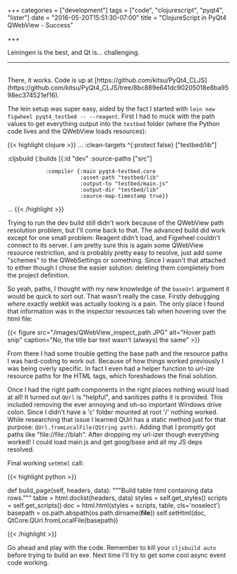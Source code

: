 +++
categories = ["development"]
tags = ["code", "clojurescript", "pyqt4", "lister"]
date = "2016-05-20T15:51:30-07:00"
title = "ClojureScript in PyQt4 QWebView - Success"

+++

Leiningen is the best, and Qt is... challenging.
<!--more-->
<hr/><br/>
There, it works. Code is up at
[https://github.com/kitsu/PyQt4_CLJS](https://github.com/kitsu/PyQt4_CLJS/tree/8bc889e641dc90205018e8ba9598ec374521ef16).

The lein setup was super easy, aided by the fact I started with
`lein new figwheel pyqt4_testbed -- --reagent`. First I had to muck with the
path values to get everything output into the `testbed` folder (where the Python
code lives and the QWebView loads resources):

{{< highlight clojure >}}
...
  :clean-targets ^{:protect false} ["testbed/lib"]

  :cljsbuild {:builds
              [{:id "dev"
                :source-paths ["src"]

                :compiler {:main pyqt4-testbed.core
                           :asset-path "testbed/lib"
                           :output-to "testbed/main.js"
                           :output-dir "testbed/lib"
                           :source-map-timestamp true}}
...
{{< /highlight >}}

Trying to run the dev build still didn't work because of the QWebView path
resolution problem, but I'll come back to that. The advanced build did work
except for one small problem: Reagent didn't load, and Figwheel couldn't
connect to its server. I am pretty sure this is again some QWebView resource
restriction, and is probably pretty easy to resolve, just add some "schemes" to
the QWebSettings or something. Since I wasn't that attached to either though I
chose the easier solution: deleting them completely from the project definition.

So yeah, paths, I thought with my new knowledge of the `baseUrl` argument it
would be quick to sort out. That wasn't really the case. Firstly debugging
_where_ exactly webkit was actually looking is a pain. The only place I found
that information was in the inspector resources tab when hovering over the html
file:

{{< figure src="/images/QWebView_inspect_path.JPG" alt="Hover path snip"
caption="No, the title bar text wasn't (always) the same" >}}

From there I had some trouble getting the base path and the resource paths I was
hard-coding to work out. Because of how things worked previously I was being
overly specific. In fact I even had a helper function to *url-ize* resource
paths for the HTML tags, which foreshadows the final solution.

Once I had the right path components in the right places nothing would load at
all! It turned out `QUrl` is "helpful", and sanitizes paths it is
provided. This included removing the ever annoying and oh-so important Windows
drive colon. Since I didn't have a 'c' folder mounted at root '/' nothing
worked. While researching that issue I learned QUrl has a static method just for
that purpose: `QUrl.fromLocalFile(QString path)`. Adding that I promptly got
paths like "file://file://blah". After dropping my url-izer though everything
worked! I could load main.js and get goog/base and all my JS deps resolved.

Final working `setHtml` call:

{{< highlight python >}}

def build_page(self, headers, data):
    """Build table html containing data rows."""
    table = html.doclist(headers, data)
    styles = self.get_styles()
    scripts = self.get_scripts()
    doc = html.html(styles + scripts, table, cls='noselect')
    basepath = os.path.abspath(os.path.dirname(__file__))
    self.setHtml(doc, QtCore.QUrl.fromLocalFile(basepath))

{{< /highlight >}}

Go ahead and play with the code. Remember to kill your `cljsbuild auto` before
trying to build an exe. Next time I'll try to get some cool async event code
working.